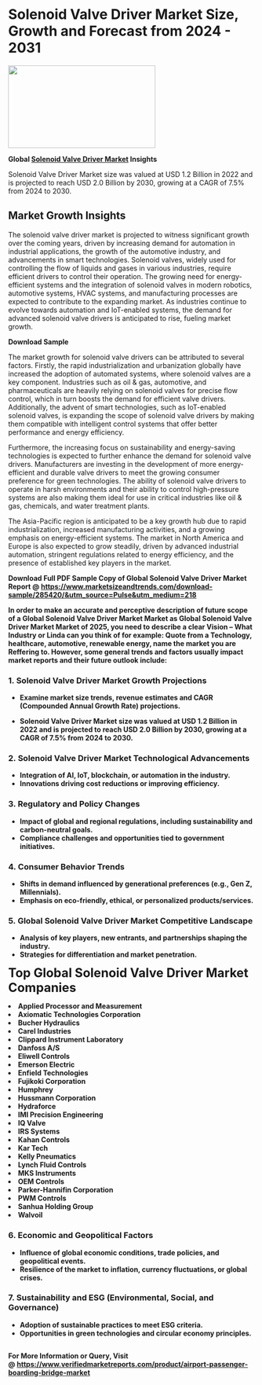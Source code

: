<H1>Solenoid Valve Driver Market Size, Growth and Forecast from 2024 - 2031</H1><img class="aligncenter size-medium wp-image-584254" src="https://thirdeyenews.in/wp-content/uploads/2024/09/Global-Market-Research-300x168.jpeg" alt="" width="300" height="168" /><p><strong>Global&nbsp;<a href="https://www.marketsizeandtrends.com/download-sample/285420/&amp;utm_source=Pulse&amp;utm_medium=218">Solenoid Valve Driver Market</a> Insights</strong></p><p>Solenoid Valve Driver Market size was valued at USD 1.2 Billion in 2022 and is projected to reach USD 2.0 Billion by 2030, growing at a CAGR of 7.5% from 2024 to 2030.</p><p><h2>Market Growth Insights</h2> <p>The solenoid valve driver market is projected to witness significant growth over the coming years, driven by increasing demand for automation in industrial applications, the growth of the automotive industry, and advancements in smart technologies. Solenoid valves, widely used for controlling the flow of liquids and gases in various industries, require efficient drivers to control their operation. The growing need for energy-efficient systems and the integration of solenoid valves in modern robotics, automotive systems, HVAC systems, and manufacturing processes are expected to contribute to the expanding market. As industries continue to evolve towards automation and IoT-enabled systems, the demand for advanced solenoid valve drivers is anticipated to rise, fueling market growth.</p> <p><strong>Download Sample</strong></p> <p>The market growth for solenoid valve drivers can be attributed to several factors. Firstly, the rapid industrialization and urbanization globally have increased the adoption of automated systems, where solenoid valves are a key component. Industries such as oil & gas, automotive, and pharmaceuticals are heavily relying on solenoid valves for precise flow control, which in turn boosts the demand for efficient valve drivers. Additionally, the advent of smart technologies, such as IoT-enabled solenoid valves, is expanding the scope of solenoid valve drivers by making them compatible with intelligent control systems that offer better performance and energy efficiency.</p> <p>Furthermore, the increasing focus on sustainability and energy-saving technologies is expected to further enhance the demand for solenoid valve drivers. Manufacturers are investing in the development of more energy-efficient and durable valve drivers to meet the growing consumer preference for green technologies. The ability of solenoid valve drivers to operate in harsh environments and their ability to control high-pressure systems are also making them ideal for use in critical industries like oil & gas, chemicals, and water treatment plants.</p> <p>The Asia-Pacific region is anticipated to be a key growth hub due to rapid industrialization, increased manufacturing activities, and a growing emphasis on energy-efficient systems. The market in North America and Europe is also expected to grow steadily, driven by advanced industrial automation, stringent regulations related to energy efficiency, and the presence of established key players in the market.</p> <p><strong></p><p><span class=""><strong>Download Full PDF Sample Copy of Global Solenoid Valve Driver Market Report</strong> @ <a href="https://www.marketsizeandtrends.com/download-sample/285420/&amp;utm_source=Pulse&amp;utm_medium=218" target="_blank">https://www.marketsizeandtrends.com/download-sample/285420/&amp;utm_source=Pulse&amp;utm_medium=218</a></span></p><p>In order to make an accurate and perceptive description of future scope of a Global&nbsp;Solenoid Valve Driver Market Market as Global&nbsp;Solenoid Valve Driver Market Market of 2025, you need to describe a clear Vision &ndash; What Industry or Linda can you think of for example: Quote from a Technology, healthcare, automotive, renewable energy, name the market you are Reffering to. However, some general trends and factors usually impact market reports and their future outlook include:</p><h3>1.&nbsp;<strong>Solenoid Valve Driver Market Growth Projections</strong></h3><ul><li>Examine market size trends, revenue estimates and CAGR (Compounded Annual Growth Rate) projections.</li><li><p>Solenoid Valve Driver Market size was valued at USD 1.2 Billion in 2022 and is projected to reach USD 2.0 Billion by 2030, growing at a CAGR of 7.5% from 2024 to 2030.</p></li></ul><h3>2.&nbsp;<strong>Solenoid Valve Driver Market Technological Advancements</strong></h3><ul><li>Integration of AI, IoT, blockchain, or automation in the industry.</li><li>Innovations driving cost reductions or improving efficiency.</li></ul><h3>3.&nbsp;<strong>Regulatory and Policy Changes</strong></h3><ul><li>Impact of global and regional regulations, including sustainability and carbon-neutral goals.</li><li>Compliance challenges and opportunities tied to government initiatives.</li></ul><h3>4.&nbsp;<strong>Consumer Behavior Trends</strong></h3><ul><li>Shifts in demand influenced by generational preferences (e.g., Gen Z, Millennials).</li><li>Emphasis on eco-friendly, ethical, or personalized products/services.</li></ul><h3>5.&nbsp;<strong>Global Solenoid Valve Driver Market Competitive Landscape</strong></h3><ul><li>Analysis of key players, new entrants, and partnerships shaping the industry.</li><li>Strategies for differentiation and market penetration.</li></ul><p data-pm-slice="1 1 []"><span style="color: inherit; font-family: inherit; font-size: 25px;">Top Global Solenoid Valve Driver Market Companies</span></p><div class="" data-test-id=""><p><li>Applied Processor and Measurement</li><li> Axiomatic Technologies Corporation</li><li> Bucher Hydraulics</li><li> Carel Industries</li><li> Clippard Instrument Laboratory</li><li> Danfoss A/S</li><li> Eliwell Controls</li><li> Emerson Electric</li><li> Enfield Technologies</li><li> Fujikoki Corporation</li><li> Humphrey</li><li> Hussmann Corporation</li><li> Hydraforce</li><li> IMI Precision Engineering</li><li> IQ Valve</li><li> IRS Systems</li><li> Kahan Controls</li><li> Kar Tech</li><li> Kelly Pneumatics</li><li> Lynch Fluid Controls</li><li> MKS Instruments</li><li> OEM Controls</li><li> Parker-Hannifin Corporation</li><li> PWM Controls</li><li> Sanhua Holding Group</li><li> Walvoil</li></p></div><h3>6.&nbsp;<strong>Economic and Geopolitical Factors</strong></h3><ul><li>Influence of global economic conditions, trade policies, and geopolitical events.</li><li>Resilience of the market to inflation, currency fluctuations, or global crises.</li></ul><h3>7.&nbsp;<strong>Sustainability and ESG (Environmental, Social, and Governance)</strong></h3><ul><li>Adoption of sustainable practices to meet ESG criteria.</li><li>Opportunities in green technologies and circular economy principles.</li></ul><h2><strong style="font-size: 14px;">For More Information or Query, Visit @&nbsp;</strong><a style="background-color: #ffffff; font-size: 14px;" href="https://www.marketsizeandtrends.com/report/solenoid-valve-driver-market/" target="_blank">https://www.verifiedmarketreports.com/product/airport-passenger-boarding-bridge-market</a></h2>
